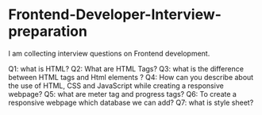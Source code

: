 # Frontend-Developer-Interview-preparation
I am collecting interview questions on Frontend development.

Q1: what is HTML?
Q2: What are HTML Tags?
Q3: what is the difference between HTML tags and Html elements ?
Q4: How can you describe about the use of HTML, CSS and JavaScript while creating a responsive webpage?
Q5: what are meter tag and progress tags?
Q6: To create a responsive webpage which database we can add?
Q7: what is style sheet?
